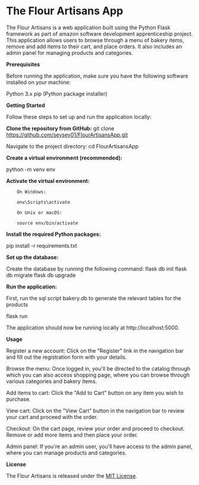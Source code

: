 # The Flour Artisans App

The Flour Artisans is a web application built using the Python Flask framework as part of amazon software development apprenticeship project. 
This application allows users to browse through a menu of bakery items, remove and add items to their cart, and place orders.
It also includes an admin panel for managing products and categories.

**Prerequisites**

Before running the application, make sure you have the following software installed on your machine:

Python 3.x
pip (Python package installer)

**Getting Started**

Follow these steps to set up and run the application locally:

**Clone the repository from GitHub:**
git clone https://github.com/seysey01/FlourArtisansApp.git

Navigate to the project directory:
cd FlourArtisansApp

**Create a virtual environment (recommended):**

python -m venv env

**Activate the virtual environment:**

        On Windows:
        
        env\Scripts\activate
        
        On Unix or macOS:
        
        source env/bin/activate


**Install the required Python packages:**

pip install -r requirements.txt

**Set up the database:**

Create the database by running the following command:
flask db init
flask db migrate
flask db upgrade

**Run the application:**

First, run the sql script bakery.db to generate the relevant tables for the products

flask run

The application should now be running locally at http://localhost:5000.

**Usage**

Register a new account: Click on the "Register" link in the navigation bar and fill out the registration form with your details.

Browse the menu: Once logged in, you'll be directed to the catalog through which you can also access shopping page, where you can browse through various categories and bakery items.

Add items to cart: Click the "Add to Cart" button on any item you wish to purchase.

View cart: Click on the "View Cart" button in the navigation bar to review your cart and proceed with the order.

Checkout: On the cart page, review your order and proceed to checkout. Remove or add more items and then place your order.

Admin panel: If you're an admin user, you'll have access to the admin panel, where you can manage products and categories.


**License**

The Flour Artisans is released under the [MIT License](https://opensource.org/license/MIT).